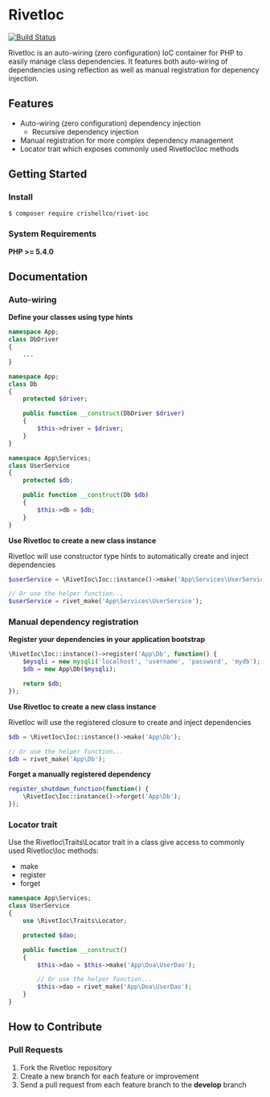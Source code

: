 # RivetIoc

[![Build Status](https://travis-ci.org/crishellco/rivet-ioc.svg?branch=master)](https://travis-ci.org/crishellco/rivet-ioc)

RivetIoc is an auto-wiring (zero configuration) IoC container for PHP to easily manage class dependencies. It features both auto-wiring of dependencies using reflection as well as manual registration for depenency injection.

## Features

* Auto-wiring (zero configuration) dependency injection
  * Recursive dependency injection
* Manual registration for more complex dependency management
* Locator trait which exposes commonly used RivetIoc\Ioc methods

## Getting Started

### Install

````
$ composer require crishellco/rivet-ioc
````

### System Requirements

**PHP >= 5.4.0**

## Documentation

### Auto-wiring

**Define your classes using type hints**

````php
namespace App;
class DbDriver
{
    ...
}
````
````php
namespace App;
class Db
{
    protected $driver;

    public function __construct(DbDriver $driver)
    {
        $this->driver = $driver;
    }
}
````
````php
namespace App\Services;
class UserService
{
    protected $db;

    public function __construct(Db $db)
    {
        $this->db = $db;
    }
}
````

**Use RivetIoc to create a new class instance**

RivetIoc will use constructor type hints to automatically create and inject dependencies

````php
$userService = \RivetIoc\Ioc::instance()->make('App\Services\UserService');

// Or use the helper function...
$userService = rivet_make('App\Services\UserService');
````

### Manual dependency registration

**Register your dependencies in your application bootstrap**

````php
\RivetIoc\Ioc::instance()->register('App\Db', function() {
    $mysqli = new mysqli('localhost', 'username', 'password', 'mydb');
    $db = new App\Db($mysqli);

    return $db;
});
````

**Use RivetIoc to create a new class instance**

RivetIoc will use the registered closure to create and inject dependencies

````php
$db = \RivetIoc\Ioc::instance()->make('App\Db');

// Or use the helper function...
$db = rivet_make('App\Db');
````

**Forget a manually registered dependency**

````php
register_shutdown_function(function() {
    \RivetIoc\Ioc::instance()->forget('App\Db');
});
````

### Locator trait

Use the RivetIoc\Traits\Locator trait in a class give access to commonly used RivetIoc\Ioc methods:

* make
* register
* forget

````php
namespace App\Services;
class UserService
{
    use \RivetIoc\Traits\Locator;

    protected $dao;

    public function __construct()
    {
        $this->dao = $this->make('App\Doa\UserDao');

        // Or use the helper function...
        $this->dao = rivet_make('App\Doa\UserDao');
    }
}
````

## How to Contribute

### Pull Requests

1. Fork the RivetIoc repository
2. Create a new branch for each feature or improvement
3. Send a pull request from each feature branch to the **develop** branch
